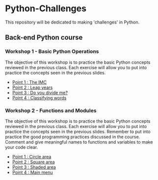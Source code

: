 # Python-Challenges
This repository will be dedicated to making 'challenges' in Python.

## Back-end Python course
### Workshop 1 - Basic Python Operations
The objective of this workshop is to practice the basic Python concepts reviewed in the previous class. Each exercise will allow you to put into practice the concepts seen in the previous slides.

* [Point 1 : The IMC](Workshop1-BasicPythonOperations\elIMC\imc.py)
* [Point 2 : Leap years](Workshop1-BasicPythonOperations\añosBisiestos\bisiestos.py)
* [Point 3 : Do you divide me?](Workshop1-BasicPythonOperations\meDivide\meDivide.py)
* [Point 4 : Classifying words](Workshop1-BasicPythonOperations\clasificandoPalabras\clasificandoPalabras.py)

### Workshop 2 - Functions and Modules
The objective of this workshop is to practice the basic Python concepts reviewed in the previous class. Each exercise will allow you to put into practice the concepts seen in the previous slides. Remember to put into practice the good programming practices discussed in the course. Comment and give meaningful names to functions and variables to make your code clear.

* [Point 1 : Circle area](Workshop2-FunctionsModules\areaCirculo\circulo.py)
* [Point 2 : Square area](Workshop2-FunctionsModules\areaCuadrado\modulo.py)
* [Point 3 : Shaded area](Workshop2-FunctionsModules\areaCuadrado\README.md\#punto-3--el-área-sombreada)
* [Point 4 : Main menu](Workshop2-FunctionsModules\consola.py)